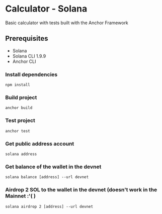# Calculator - Solana

Basic calculator with tests built with the Anchor Framework

## Prerequisites
+ Solana 
+ Solana CLI 1.9.9
+ Anchor CLI

### Install dependencies
``npm install``

### Build project
``anchor build``

### Test project
``anchor test``

### Get public address account
``solana address``

### Get balance of the wallet in the devnet
``solana balance [address] --url devnet``

### Airdrop 2 SOL to the wallet in the devnet (doesn't work in the Mainnet :'( )
``solana airdrop 2 [address] --url devnet``